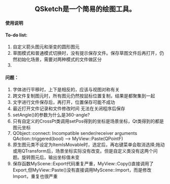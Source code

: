 ## <center>QSketch是一个简易的绘图工具。</center>

#### 使用说明


#### To-do list:
1. 自定义箭头图元和渐变的圆形图元
2. 草图模式和普通模式切换时，没有提示保存文件。保存草图文件后再打开，仍然初始化场景，需要对两种模式的文件做区分
3. 



#### 问题：
1. 字体进行平移时，上下是相反的，应该与视图对称有关
2. 跨文件复制图元时，所有图元仍然按鼠标位置复制，结果是都聚集到一起
3. 文字进行文件保存后，再打开，位置保存可能不成功
4. 最近打开文件记录和文件修改时间 无法在关闭程序后保存
5. setAngle()的参数为什么是360-angle?
6. 只有自定义的CrossPt类调用setPos得到的坐标是场景坐标，Qt类得到的都是图元坐标
7. QObject::connect: Incompatible sender/receiver arguments QAction::triggered(bool) --> MyView::Paste(QPointF)
9. 原生图元类不设定为ItemIsMovable时，选定后，再右键菜单会取消选择;拖动或用QTransform后，场景坐标实际没有改变。但是自定义类没有这两个问题。旋转图元后，输出坐标值未变
11. 保存函数MyScene::Export代码重复严重，MyView::Copy()直接调用了Export,但MyView::Paste()没有直接调用MyScene::Import，而是修改Import，重复也很严重

